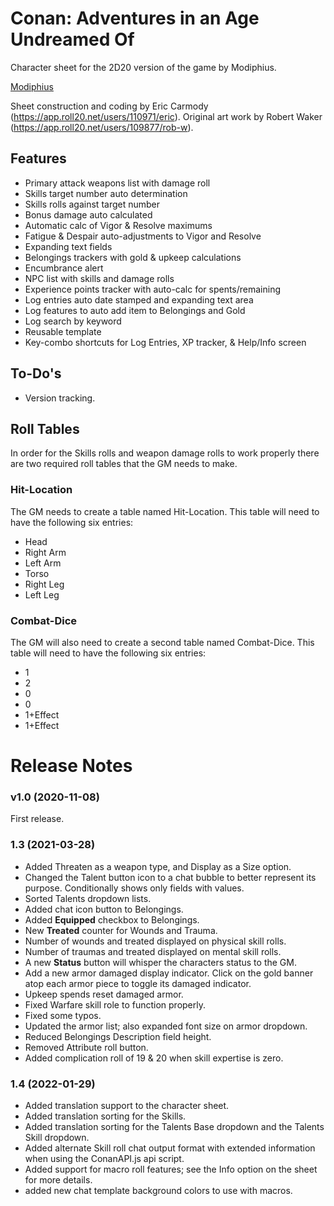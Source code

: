 #  Conan: Adventures in an Age Undreamed Of
Character sheet for the 2D20 version of the game by Modiphius.  

[Modiphius](https://www.modiphius.net/collections/conan)

Sheet construction and coding by Eric Carmody (https://app.roll20.net/users/110971/eric). Original art work by Robert Waker (https://app.roll20.net/users/109877/rob-w).

## Features
- Primary attack weapons list with damage roll
- Skills target number auto determination
- Skills rolls against target number
- Bonus damage auto calculated
- Automatic calc of Vigor & Resolve maximums
- Fatigue & Despair auto-adjustments to Vigor and Resolve
- Expanding text fields
- Belongings trackers with gold & upkeep calculations
- Encumbrance alert
- NPC list with skills and damage rolls
- Experience points tracker with auto-calc for spents/remaining
- Log entries auto date stamped and expanding text area
- Log features to auto add item to Belongings and Gold
- Log search by keyword
- Reusable template
- Key-combo shortcuts for Log Entries, XP tracker, & Help/Info screen

## To-Do's
- Version tracking.

## Roll Tables
In order for the Skills rolls and weapon damage rolls to work properly there are two required roll tables that the GM needs to make.
### Hit-Location
The GM needs to create a table named Hit-Location.  This table will need to have the following six entries:

- Head
- Right Arm
- Left Arm
- Torso
- Right Leg
- Left Leg

### Combat-Dice
The GM will also need to create a second table named Combat-Dice.  This table will need to have the following six entries:

- 1
- 2
- 0
- 0
- 1+Effect
- 1+Effect

# Release Notes

### v1.0 (2020-11-08)
First release.
### 1.3 (2021-03-28)
- Added Threaten as a weapon type, and Display as a Size option.
- Changed the Talent button icon to a chat bubble to better represent its purpose. Conditionally shows only fields with values.
- Sorted Talents dropdown lists.
- Added chat icon button to Belongings.
- Added **Equipped** checkbox to Belongings.
- New **Treated** counter for Wounds and Trauma.
- Number of wounds and treated displayed on physical skill rolls.
- Number of traumas and treated displayed on mental skill rolls.
- A new **Status** button will whisper the characters status to the GM.
- Add a new armor damaged display indicator.  Click on the gold banner atop each armor piece to toggle its damaged indicator.
- Upkeep spends reset damaged armor.
- Fixed Warfare skill role to function properly.
- Fixed some typos.
- Updated the armor list; also expanded font size on armor dropdown.
- Reduced Belongings Description field height.
- Removed Attribute roll button.
- Added complication roll of 19 & 20 when skill expertise is zero.
### 1.4 (2022-01-29)
- Added translation support to the character sheet.
- Added translation sorting for the Skills.
- Added translation sorting for the Talents Base dropdown and the Talents Skill dropdown.
- Added alternate Skill roll chat output format with extended information when using the ConanAPI.js api script.
- Added support for macro roll features; see the Info option on the sheet for more details.
- added new chat template background colors to use with macros.